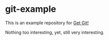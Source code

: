 # git-example

This is an example repository for [Get Git!](https://evanwill.github.io/get-git)

Nothing too interesting, yet, still very interesting. 